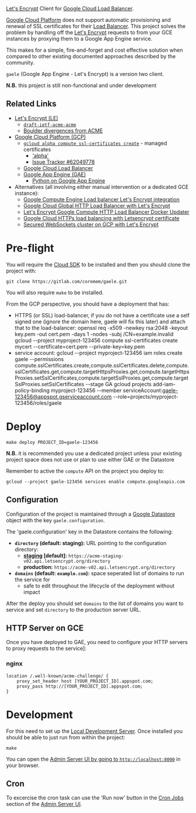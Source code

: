[Let's Encrypt](https://letsencrypt.org/) Client for [Google Cloud Load Balancer](https://cloud.google.com/load-balancing/).

[Google Cloud Platform](https://cloud.google.com/) does not support automatic provisioning and renewal of SSL certificates for their [Load Balancer](https://cloud.google.com/load-balancing/).  This project solves the problem by handling off the [Let's Encrypt](https://letsencrypt.org/) requests to from your GCE instances by proxying them to a Google App Engine service.

This makes for a simple, fire-and-forget and cost effective solution when compared to other existing documented approaches described by the community.

`gaele` (Google App Engine - Let's Encrypt) is a version two client.

**N.B.** this project is still non-functional and under development

## Related Links

 * [Let's Encrypt (LE)](https://letsencrypt.org/)
     * [`draft-ietf-acme-acme`](https://datatracker.ietf.org/doc/draft-ietf-acme-acme/)
     * [Boulder divergences from ACME](https://github.com/letsencrypt/boulder/blob/master/docs/acme-divergences.md)
 * [Google Cloud Platform (GCP)](https://cloud.google.com/)
     * [`gcloud alpha compute ssl-certificates create`](https://cloud.google.com/sdk/gcloud/reference/alpha/compute/ssl-certificates/create) - managed certificates
         * ['alpha'](https://cloud.google.com/sdk/docs/release-notes?hl=en#compute_engine_17)
         * [Issue Tracker #62049778](https://issuetracker.google.com/issues/62049778)
     * [Google Cloud Load Balancer](https://cloud.google.com/load-balancing/)
     * [Google App Engine (GAE)](https://cloud.google.com/appengine/)
         * [Python on Google App Engine](https://cloud.google.com/appengine/docs/python/)
 * Alternatives (all involving either manual intervention or a dedicated GCE instance):
     * [Google Compute Engine Load balancer Let's Encrypt integration](http://blog.vuksan.com/2016/04/18/google-compute-load-balancer-lets-encrypt-integration)
     * [Google Cloud Global HTTP Load Balancer with Let's Encrypt](https://rogerhub.com/~r/sysadmin/2016/07/15/Google-Cloud-Global-HTTP-Load-Balancer-with-Lets-Encrypt/)
     * [Let's Encrypt Google Compute HTTP Load Balancer Docker Updater](https://github.com/bloomapi/letsencrypt-gcloud-balancer)
     * [Google Cloud HTTPs load balancing with Letsencrypt certificate](https://rubyinrails.com/2017/09/18/google-cloud-https-load-balancing-with-letsencrypt-certificate/)
     * [Secured WebSockets cluster on GCP with Let's Encrypt](https://github.com/elegantmonkeys/gcp-letsencrypt-websockets-cluster)

# Pre-flight

You will require the [Cloud SDK](https://cloud.google.com/appengine/docs/standard/python/download) to be installed and then you should clone the project with:

    git clone https://gitlab.com/coremem/gaele.git

You will also require `make` to be installed.

From the GCP perspective, you should have a deployment that has:

 * HTTPS (or SSL) load-balancer, if you do not have a certificate use a self signed one (ignore the domain here, gaele will fix this later) and attach that to the load-balancer:
         openssl req -x509 -newkey rsa:2048 -keyout key.pem -out cert.pem -days 1 -nodes -subj /CN=example.invalid
         gcloud --project myproject-123456 compute ssl-certificates create mycert --certificate=cert.pem --private-key=key.pem
 * service account:
         gcloud --project myproject-123456 iam roles create gaele --permissions compute.sslCertificates.create,compute.sslCertificates.delete,compute.sslCertificates.get,compute.targetHttpsProxies.get,compute.targetHttpsProxies.setSslCertificates,compute.targetSslProxies.get,compute.targetSslProxies.setSslCertificates --stage GA
         gcloud projects add-iam-policy-binding myproject-123456 --member serviceAccount:gaele-123456@appspot.gserviceaccount.com --role=projects/myproject-123456/roles/gaele

# Deploy

    make deploy PROJECT_ID=gaele-123456

**N.B.** it is recommended you use a dedicated project unless your existing project space does not use or plan to use either GAE or the Datastore

Remember to active the `compute` API on the project you deploy to:

    gcloud --project gaele-123456 services enable compute.googleapis.com

## Configuration

Configuration of the project is maintained through a [Google Datastore](https://cloud.google.com/appengine/docs/standard/python/datastore/) object with the key `gaele.configuration`.

The 'gaele.configuration' key in the Datastore contains the following:

 * **`directory` (default: staging):** URL pointing to the configuration directory:
     * **[staging](https://letsencrypt.org/docs/staging-environment/) [default]:** `https://acme-staging-v02.api.letsencrypt.org/directory`
     * **production:** `https://acme-v02.api.letsencrypt.org/directory`
 * **`domains` (default: `example.com`):** space seperated list of domains to run the service for
     * safe to edit throughout the lifecycle of the deployment without impact

After the deploy you should set `domains` to the list of domains you want to service and set `directory` to the production server URL.

## HTTP Server on GCE

Once you have deployed to GAE, you need to configure your HTTP servers to proxy requests to the service]:

### nginx

    location /.well-known/acme-challenge/ {
        proxy_set_header host [YOUR_PROJECT_ID].appspot.com;
        proxy_pass http://[YOUR_PROJECT_ID].appspot.com;
    }

# Development

For this need to set up the [Local Development Server](https://cloud.google.com/appengine/docs/standard/python/tools/using-local-server).  Once installed you should be able to just run from within the project:

    make

You can open the [Admin Server UI by going to `http://localhost:8000`](http://localhost:8000) in your browser.

## Cron

To excercise the cron task can use the 'Run now' button in the [Cron Jobs](http://localhost:8000/cron) section of the [Admin Server UI](http://localhost:8000).
